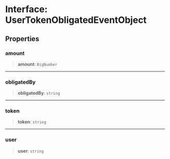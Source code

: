 # Interface: UserTokenObligatedEventObject

## Properties

### amount

> **amount**: `BigNumber`

***

### obligatedBy

> **obligatedBy**: `string`

***

### token

> **token**: `string`

***

### user

> **user**: `string`
